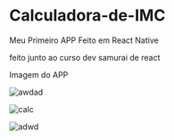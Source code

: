 # Calculadora-de-IMC
Meu Primeiro APP Feito em React Native

feito junto ao curso dev samurai de react 

Imagem do APP

![awdad](https://user-images.githubusercontent.com/65038429/111919509-1e54b880-8a69-11eb-91ec-8d6912a6a13c.jpeg)

![calc ](https://user-images.githubusercontent.com/65038429/111919510-1eed4f00-8a69-11eb-8e7f-19be12278916.jpeg)

![adwd](https://user-images.githubusercontent.com/65038429/111919511-1f85e580-8a69-11eb-9c7a-f9d81bce8ccb.jpeg)
